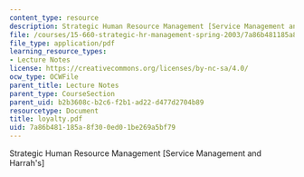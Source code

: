 ```yaml
---
content_type: resource
description: Strategic Human Resource Management [Service Management and Harrah's]
file: /courses/15-660-strategic-hr-management-spring-2003/7a86b481185a8f300ed01be269a5bf79_loyalty.pdf
file_type: application/pdf
learning_resource_types:
- Lecture Notes
license: https://creativecommons.org/licenses/by-nc-sa/4.0/
ocw_type: OCWFile
parent_title: Lecture Notes
parent_type: CourseSection
parent_uid: b2b3608c-b2c6-f2b1-ad22-d477d2704b89
resourcetype: Document
title: loyalty.pdf
uid: 7a86b481-185a-8f30-0ed0-1be269a5bf79
---
```

Strategic Human Resource Management [Service Management and Harrah's]